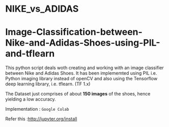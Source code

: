 # NIKE_vs_ADIDAS
# Image-Classification-between-Nike-and-Adidas-Shoes-using-PIL-and-tflearn

This python script deals woth creating and working with an image classifier between Nike and Adidas Shoes. It has been
implememted using PIL i.e. Python imaging library instead of openCV and also using the Tensorflow deep learning library, i.e. tflearn. (TF 1.x)

The Dataset just comprises of about **150 images** of the shoes, hence yielding a low accuracy.

Implementation : ```Google Colab```

Refer this :http://jupyter.org/install

